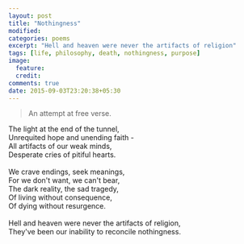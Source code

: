 ```yaml
---
layout: post
title: "Nothingness"
modified:
categories: poems
excerpt: "Hell and heaven were never the artifacts of religion"
tags: [life, philosophy, death, nothingness, purpose]
image:
  feature:
  credit: 
comments: true
date: 2015-09-03T23:20:38+05:30
---
```


> An attempt at free verse.

The light at the end of the tunnel,<br>
Unrequited hope and unending faith -<br>
All artifacts of our weak minds,<br>
Desperate cries of pitiful hearts.<br><br>
We crave endings, seek meanings,<br>
For we don't want, we can't bear,<br>
The dark reality, the sad tragedy,<br>
Of living without consequence,<br>
Of dying without resurgence.<br><br>
Hell and heaven were never the artifacts of religion,<br>
They've been our inability to reconcile nothingness.<br>

